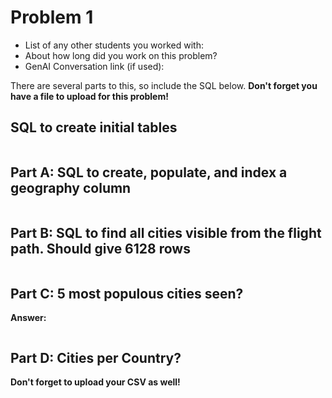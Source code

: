 # Problem 1
- List of any other students you worked with:
- About how long did you work on this problem?
- GenAI Conversation link (if used):

There are several parts to this, so include the SQL below. **Don't forget you have a file to upload for this problem!**


## SQL to create initial tables
```sql

```

## Part A: SQL to create, populate, and index a geography column
```sql

```

## Part B: SQL to find all cities visible from the flight path. Should give 6128 rows
```sql

```

## Part C: 5 most populous cities seen?
**Answer:**
```sql

```

## Part D: Cities per Country?
**Don't forget to upload your CSV as well!**
```sql

```
